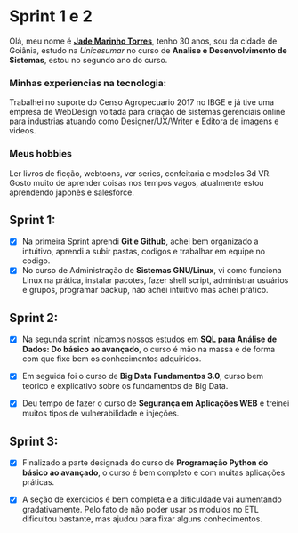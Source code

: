 <link rel="stylesheet" type="text/css" href="style.css">

# Sprint 1 e 2


Olá, meu nome é [**Jade Marinho Torres**](https://www.linkedin.com/in/jade-marinho/), tenho 30 anos, sou da cidade de Goiânia, estudo na *Unicesumar* no curso de **Analise e Desenvolvimento de Sistemas**, estou no segundo ano do curso.

### Minhas experiencias na tecnologia: 
Trabalhei no suporte do Censo Agropecuario 2017 no IBGE e já tive uma empresa de WebDesign voltada para criação de sistemas gerenciais online para industrias atuando como Designer/UX/Writer e Editora de imagens e videos. 

### Meus hobbies
Ler livros de ficção, webtoons, ver series, confeitaria e modelos 3d VR. Gosto muito de aprender coisas nos tempos vagos, atualmente estou aprendendo japonês e salesforce.

## Sprint 1: 

- [x] Na primeira Sprint aprendi **Git e Github**, achei bem organizado a intuitivo, aprendi a subir pastas, codigos e trabalhar em equipe no codigo. 
- [x] No curso de Administração de **Sistemas GNU/Linux**, vi como funciona Linux na prática, instalar pacotes, fazer shell script, administrar usuários e grupos, programar backup, não achei intuitivo mas achei prático.

## Sprint 2:

- [x] Na segunda sprint inicamos nossos estudos em **SQL para Análise de Dados: Do básico ao avançado**, o curso é mão na massa e de forma com que fixe bem os conhecimentos adquiridos.
- [x] Em seguida foi o curso de **Big Data Fundamentos 3.0**, curso bem teorico e explicativo sobre os fundamentos de Big Data.

- [x] Deu tempo de fazer o curso de **Segurança em Aplicações WEB** e treinei muitos tipos de vulnerabilidade e injeções.  

## Sprint 3:

- [x] Finalizado a parte designada do curso de **Programação Python do básico ao avançado**, o curso é bem completo e com muitas aplicações práticas. 

- [x] A seção de exercicios é bem completa e a dificuldade vai aumentando gradativamente. Pelo fato de não poder usar os modulos no ETL dificultou bastante, mas ajudou para fixar alguns conhecimentos.